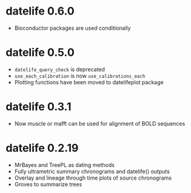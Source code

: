 # datelife 0.6.0

  - Bioconductor packages are used conditionally

# datelife 0.5.0

  - `datelife_query_check` is deprecated
  - `use_each_calibration` is now `use_calibrations_each`
  - Plotting functions have been moved to datelifeplot package

# datelife 0.3.1

  - Now muscle or mafft can be used for alignment of BOLD sequences

# datelife 0.2.19

  - MrBayes and TreePL as dating methods
  - Fully ultrametric summary chronograms and datelife() outputs
  - Overlay and lineage through time plots of source chronograms
  - Groves to summarize trees
